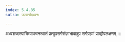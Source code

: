 ```yaml
---
index: 5.4.85
sutra: उपसर्गादध्वनः

---
```

 अध्वशब्दस्याक्रियावचनत्वातं प्रत्युपसर्गसंज्ञाभावादुप सर्गग्रहणं प्राद्यौपलक्षणम् ॥